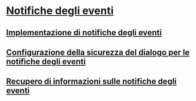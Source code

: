 # [Notifiche degli eventi](event-notifications.md)
## [Implementazione di notifiche degli eventi](implement-event-notifications.md)
## [Configurazione della sicurezza del dialogo per le notifiche degli eventi](configure-dialog-security-for-event-notifications.md)
## [Recupero di informazioni sulle notifiche degli eventi](get-information-about-event-notifications.md)
